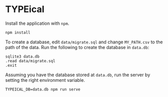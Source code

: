 # TYPEical

Install the application with `npm`.

```
npm install
```

To create a database, edit `data/migrate.sql` and change `MY_PATH.csv` to the path of the data.
Run the following to create the database in `data.db`:

```
sqlite3 data.db
.read data/migrate.sql
.exit
```

Assuming you have the database stored at `data.db`,
run the server by setting the right environment variable.

```
TYPEICAL_DB=data.db npm run serve
```

<!-- PRAGUE SERVER NOTES -->
<!--
Running on server:

```
BASE_MODE=server TYPEICAL_DB=realdata.db npm run serve -- --port 8006
BASE_MODE=server TYPEICAL_DB=400pkgs.db TYPEICAL_DB_DET=400pkgs-det.db npm run serve -- --port 8006
```
-->
